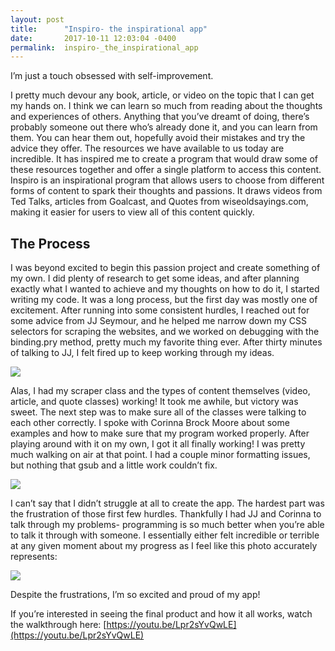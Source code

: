 ```yaml
---
layout: post
title:      "Inspiro- the inspirational app"
date:       2017-10-11 12:03:04 -0400
permalink:  inspiro-_the_inspirational_app
---
```



I’m just a touch obsessed with self-improvement. 

I pretty much devour any book, article, or video on the topic that I can get my hands on. I think we can learn so much from reading about the thoughts and experiences of others. Anything that you’ve dreamt of doing, there’s probably someone out there who’s already done it, and you can learn from them. You can hear them out, hopefully avoid their mistakes and try the advice they offer. The resources we have available to us today are incredible. It has inspired me to create a program that would draw some of these resources together and offer a single platform to access this content. 
Inspiro is an inspirational program that allows users to choose from different forms of content to spark their thoughts and passions. It draws videos from Ted Talks, articles from Goalcast, and Quotes from wiseoldsayings.com, making it easier for users to view all of this content quickly. 


## The Process

I was beyond excited to begin this passion project and create something of my own. I did plenty of research to get some ideas, and after planning exactly what I wanted to achieve and my thoughts on how to do it, I started writing my code. It was a long process, but the first day was mostly one of excitement. After running into some consistent hurdles, I reached out for some advice from JJ Seymour, and he helped me narrow down my CSS selectors for scraping the websites, and we worked on debugging with the binding.pry method, pretty much my favorite thing ever. After thirty minutes of talking to JJ, I felt fired up to keep working through my ideas. 

![](https://i.imgur.com/0jzgKI9.jpg?1)

Alas, I had my scraper class and the types of content themselves (video, article, and quote classes) working! It took me awhile, but victory was sweet. The next step was to make sure all of the classes were talking to each other correctly. I spoke with Corinna Brock Moore about some examples and how to make sure that my program worked properly. After playing around with it on my own, I got it all finally working! I was pretty much walking on air at that point. I had a couple minor formatting issues, but nothing that gsub and a little work couldn’t fix.  
 
![](https://i.imgur.com/hV0gicu.jpg)

I can’t say that I didn’t struggle at all to create the app. The hardest part was the frustration of those first few hurdles. Thankfully I had JJ and Corinna to talk through my problems- programming is so much better when you’re able to talk it through with someone. I essentially either felt incredible or terrible at any given moment about my progress as I feel like this photo accurately represents: 

![](https://i.imgur.com/ewBVSPO.jpg?1)
  

Despite the frustrations, I’m so excited and proud of my app!

If you’re interested in seeing the final product and how it all works, watch the walkthrough here: 
[https://youtu.be/Lpr2sYvQwLE](https://youtu.be/Lpr2sYvQwLE)




